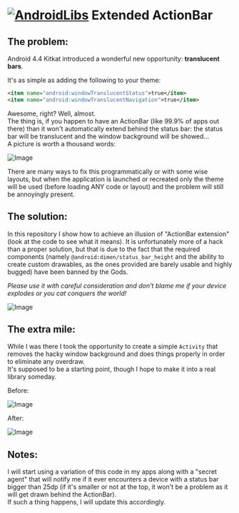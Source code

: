 [![AndroidLibs](https://img.shields.io/badge/AndroidLibs-android%20extendedactionbar-brightgreen.svg?style=flat)](https://www.android-libs.com/lib/android-extendedactionbar?utm_source=github-badge&utm_medium=github-badge&utm_campaign=github-badge)
			Extended ActionBar
===

The problem:
---
Android 4.4 Kitkat introduced a wonderful new opportunity: __translucent bars__.

It's as simple as adding the following to your theme:
```xml
<item name="android:windowTranslucentStatus">true</item>
<item name="android:windowTranslucentNavigation">true</item>
```
Awesome, right? Well, almost.<br>
The thing is, if you happen to have an ActionBar (like 99.9% of apps out there) than it won't automatically extend behind the status bar: the status bar will be translucent and the window background will be showed...<br>
A picture is worth a thousand words:

![Image](../master/imgs/problem.png?raw=true)

There are many ways to fix this programmatically or with some wise layouts, but when the application is launched or recreated only the theme will be used (before loading ANY code or layout) and the problem will still be annoyingly present.

The solution:
---
In this repository I show how to achieve an illusion of "ActionBar extension" (look at the code to see what it means).
It is unfortunately more of a hack than a proper solution, but that is due to the fact that the required components (namely <code>@android:dimen/status_bar_height</code> and the ability to create custom drawables, as the ones provided are barely usable and highly bugged) have been banned by the Gods.

_Please use it with careful consideration and don't blame me if your device explodes or you cat conquers the world!_

![Image](../master/imgs/solution.png?raw=true)

The extra mile:
---
While I was there I took the opportunity to create a simple <code>Activity</code> that removes the hacky window background and does things properly in order to eliminate any overdraw.<br>
It's supposed to be a starting point, though I hope to make it into a real library someday.

Before:

![Image](../master/imgs/overdraw_before.png?raw=true)

After:

![Image](../master/imgs/overdraw_after.png?raw=true)

Notes:
---
I will start using a variation of this code in my apps along with a "secret agent" that will notify me if it ever encounters a device with a status bar bigger than 25dp (if it's smaller or not at the top, it won't be a problem as it will get drawn behind the ActionBar).<br>
If such a thing happens, I will update this accordingly.

